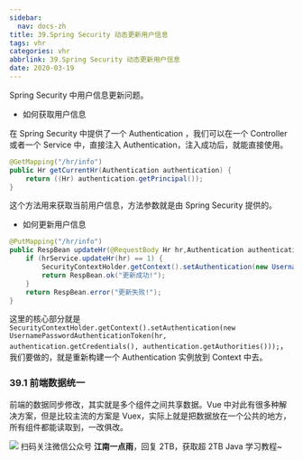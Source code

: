 ```yaml
---
sidebar:
  nav: docs-zh
title: 39.Spring Security 动态更新用户信息
tags: vhr
categories: vhr
abbrlink: 39.Spring Security 动态更新用户信息
date: 2020-03-19
---
```



Spring Security 中用户信息更新问题。

- 如何获取用户信息

在 Spring Security 中提供了一个 Authentication ，我们可以在一个 Controller 或者一个 Service 中，直接注入 Authentication，注入成功后，就能直接使用。

```java
@GetMapping("/hr/info")
public Hr getCurrentHr(Authentication authentication) {
    return ((Hr) authentication.getPrincipal());
}
```

这个方法用来获取当前用户信息，方法参数就是由 Spring Security 提供的。

- 如何更新用户信息

```java
@PutMapping("/hr/info")
public RespBean updateHr(@RequestBody Hr hr,Authentication authentication) {
    if (hrService.updateHr(hr) == 1) {
        SecurityContextHolder.getContext().setAuthentication(new UsernamePasswordAuthenticationToken(hr, authentication.getCredentials(), authentication.getAuthorities()));
        return RespBean.ok("更新成功!");
    }
    return RespBean.error("更新失败!");
}
```

这里的核心部分就是 `SecurityContextHolder.getContext().setAuthentication(new UsernamePasswordAuthenticationToken(hr, authentication.getCredentials(), authentication.getAuthorities()));`，我们要做的，就是重新构建一个 Authentication 实例放到 Context 中去。

### 39.1 前端数据统一

前端的数据同步修改，其实就是多个组件之间共享数据。Vue 中对此有很多种解决方案，但是比较主流的方案是 Vuex，实际上就是把数据放在一个公共的地方，所有组件都能读取到，一改俱改。



![](http://img.itboyhub.com//2020/04/vhr/weixin.jpg)
扫码关注微信公众号 **江南一点雨**，回复 2TB，获取超 2TB Java 学习教程~

